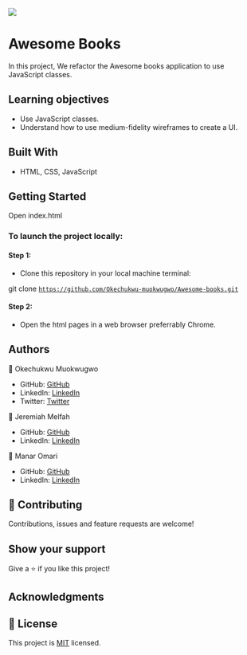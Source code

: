 ![](https://img.shields.io/badge/Microverse-blueviolet)

# Awesome Books
In this project, We  refactor the Awesome books application to use JavaScript classes.

 ## Learning objectives
- Use JavaScript classes.
- Understand how to use medium-fidelity wireframes to create a UI.

## Built With

- HTML, CSS, JavaScript


## Getting Started
Open index.html

### To launch the project locally:

#### Step 1:
- Clone this repository in your local machine terminal:

git clone <code>https://github.com/Okechukwu-muokwugwo/Awesome-books.git</code>

#### Step 2:

- Open the html pages in a web browser preferrably Chrome.

## Authors

👤 Okechukwu Muokwugwo

- GitHub: [GitHub](https://github.com/Okechukwu-muokwugwo)
- LinkedIn: [LinkedIn](https://www.linkedin.com/in/okeimuokwugwo/)
- Twitter: [Twitter](https://twitter.com/excel4eva)

👤 Jeremiah Melfah

- GitHub: [GitHub](https://github.com/Jaymelfah)
- LinkedIn: [LinkedIn](https://www.linkedin.com/in/jeremiah-ekow-melfah-a4402a161/)

👤 Manar Omari

- GitHub: [GitHub](https://github.com/ManarOmari)
- LinkedIn: [LinkedIn](https://www.linkedin.com/in/manar-alomari-b509ab107/)

## 🤝 Contributing

Contributions, issues and feature requests are welcome!


## Show your support

Give a ⭐️ if you like this project!

## Acknowledgments

## 📝 License

This project is [MIT](./MIT.md) licensed.
